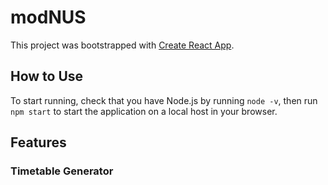 # modNUS

This project was bootstrapped with [Create React App](https://github.com/facebook/create-react-app).

## How to Use

To start running, check that you have Node.js by running `node -v`, then run `npm start` to start the application on a local host in your browser.

## Features

### Timetable Generator

